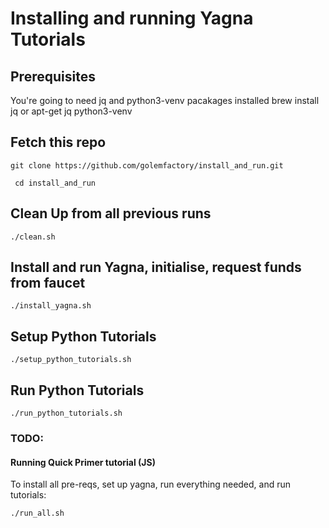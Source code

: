 # Installing and running Yagna Tutorials


## Prerequisites

You're going to need jq and python3-venv pacakages installed
brew install jq or apt-get jq python3-venv


## Fetch this repo

```git clone https://github.com/golemfactory/install_and_run.git```

``` cd install_and_run```


## Clean Up from all previous runs
```./clean.sh```

## Install and run Yagna, initialise, request funds from faucet
```./install_yagna.sh```


## Setup Python Tutorials
```./setup_python_tutorials.sh```



## Run Python Tutorials
```./run_python_tutorials.sh```




### TODO:

#### Running Quick Primer tutorial (JS)

To install all pre-reqs, set up yagna, run everything needed, and run tutorials:


```./run_all.sh```


